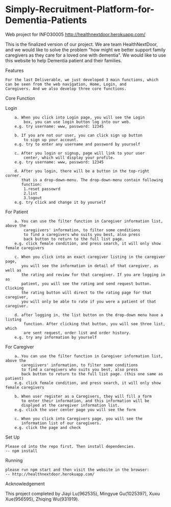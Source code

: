 # Simply-Recruitment-Platform-for-Dementia-Patients
Web project for INFO30005
http://healthnextdoor.herokuapp.com/

This is the finalized version of our project. We are team HealthNextDoor, and we would like to solve the problem "how might we better support family caregivers as they care for a loved one with dementia". We would like to use this website to help Dementia patient and their families.

Features

    For the last Deliverable, we just developed 3 main functions, which can be seen from the web navigation, Home, Login, and           Caregivers. And we also develop three core functions.

Core Function

Login

        a. When you click into Login page, you will see the Login
            box, you can use login button log into our web. 
        e.g. try username: www, password: 12345

        b. If you are not our user, you can click sign up button 
            to sign up your account.
        e.g. try to enter any username and password by yourself

        c. After you login or signup, page will link to your user
            center, which will display your profile. 
        e.g. try username: www, password: 12345

        d. After you login, there will be a button in the top-right corner.
           that is a drop-down-menu. The drop-down-menu contain following 
           function:
            1.reset passowrd
            2.list
            3.logout
        e.g. try click and change it by yourself

For Patient

        a. You can use the filter function in Caregiver information list, above the 
            caregiivers' information, to filter some conditions
            to find a caregivers who suits you best, also press
            back button to return to the full list page.
        e.g. click female condition, and press search, it will only show female caregivers

        c. When you click into an exact caregiver listing in the caregiver page,
           you will see the information in detail of that caregiver, as well as
           the rating and review for that caregiver. If you are logging in as 
           patient, you will see the rating and send request button. Clicking
           the rating button will direct to the rating page for that caregiver,
           you will only be able to rate if you were a patient of that caregiver.

        d. after logging in, the list button on the drop-down menu have a listing
            function. After clicking that button, you will see three list, which
            are sent request, order list and order history.
        e.g. try any information by yourself

For Caregiver

        a. You can use the filter function in Caregiver information list, above the 
           caregiivers' information, to filter some conditions
           to find a caregivers who suits you best, also press
           back button to return to the full list page. (this one same as patient)
        e.g. click female condition, and press search, it will only show female caregivers

        b. When user register as a Caregivers, they will fill a form
           to enter their information, and this information will be
           displyed at the caregiver information list. 
        e.g. click the user center page you will see the form

        c. When you click into Caregivers page, you will see the
           information list of our caregivers.
        e.g. click the page and check

Set Up

    Please cd into the repo first. Then install dependencies.
    -- npm install

Running

    please run npm start and then visit the website in the browser:
    -- http://healthnextdoor.herokuapp.com/

Acknowledgement

This project completed by Jiayi Lu(962535), Mingyue Gu(1025397), 
Xuxu Xue(956595), Zhiqing Wu(931919).
